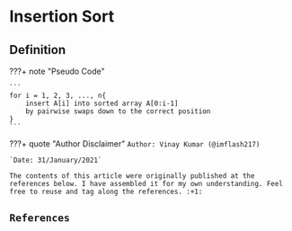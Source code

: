 # Insertion Sort

## Definition

???+ note "Pseudo Code"

    ```
    for i = 1, 2, 3, ..., n{
        insert A[i] into sorted array A[0:i-1]
        by pairwise swaps down to the correct position
    }
    ```






???+ quote "Author Disclaimer"
    `Author: Vinay Kumar (@imflash217)`

    `Date: 31/January/2021`

    The contents of this article were originally published at the references below. I have assembled it for my own understanding. Feel free to reuse and tag along the references. :+1:

## `References`
[^1]: